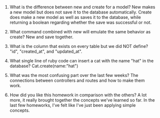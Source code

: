 1. What is the difference between new and create for a model?
  New makes a new model but does not save it to the database automatically.
  Create does make a new model as well as saves it to the database, while returning a boolean regarding whether the save was successful or not.

2. What command combined with new will emulate the same behavior as create?
  New and save together.

3. What is the column that exists on every table but we did NOT define?
  "id", "created_at", and "updated_at".

4. What single line of ruby code can insert a cat with the name "hat" in the database?
  Cat.create(name:"hat")

5. What was the most confusing part over the last few weeks?
  The connections between controllers and routes and how to make them work.

6. How did you like this homework in comparison with the others?
  A lot more, it really brought together the concepts we've learned so far. In the last few homeworks, I've felt like I've just been applying simple concepts.
